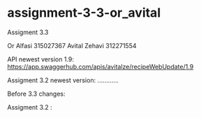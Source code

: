 # assignment-3-3-or_avital


Assigment 3.3

Or Alfasi 315027367 Avital Zehavi 312271554

API newest version 1.9: https://app.swaggerhub.com/apis/avitalze/recipeWebUpdate/1.9

Assigment 3.2 newest version: ............

Before 3.3 changes: 

Assigment 3.2 : 
